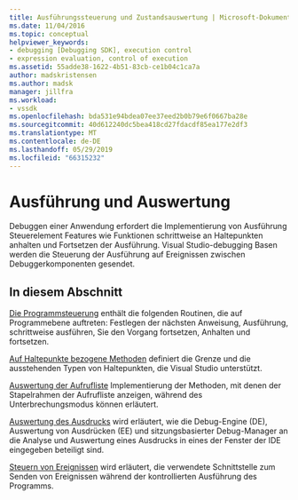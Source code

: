 ```yaml
---
title: Ausführungssteuerung und Zustandsauswertung | Microsoft-Dokumentation
ms.date: 11/04/2016
ms.topic: conceptual
helpviewer_keywords:
- debugging [Debugging SDK], execution control
- expression evaluation, control of execution
ms.assetid: 55adde38-1622-4b51-83cb-ce1b04c1ca7a
author: madskristensen
ms.author: madsk
manager: jillfra
ms.workload:
- vssdk
ms.openlocfilehash: bda531e94bdea07ee37eed2b0b79e6f0667ba28e
ms.sourcegitcommit: 40d612240dc5bea418cd27fdacdf85ea177e2df3
ms.translationtype: MT
ms.contentlocale: de-DE
ms.lasthandoff: 05/29/2019
ms.locfileid: "66315232"
---
```

# <a name="execution-control-and-state-evaluation"></a>Ausführung und Auswertung
Debuggen einer Anwendung erfordert die Implementierung von Ausführung Steuerelement Features wie Funktionen schrittweise an Haltepunkten anhalten und Fortsetzen der Ausführung. Visual Studio-debugging Basen werden die Steuerung der Ausführung auf Ereignissen zwischen Debuggerkomponenten gesendet.

## <a name="in-this-section"></a>In diesem Abschnitt
 [Die Programmsteuerung](../../extensibility/debugger/program-control.md) enthält die folgenden Routinen, die auf Programmebene auftreten: Festlegen der nächsten Anweisung, Ausführung, schrittweise ausführen, Sie den Vorgang fortsetzen, Anhalten und fortsetzen.

 [Auf Haltepunkte bezogene Methoden](../../extensibility/debugger/breakpoint-related-methods.md) definiert die Grenze und die ausstehenden Typen von Haltepunkten, die Visual Studio unterstützt.

 [Auswertung der Aufrufliste](../../extensibility/debugger/call-stack-evaluation.md) Implementierung der Methoden, mit denen der Stapelrahmen der Aufrufliste anzeigen, während des Unterbrechungsmodus können erläutert.

 [Auswertung des Ausdrucks](../../extensibility/debugger/expression-evaluation-visual-studio-debugging-sdk.md) wird erläutert, wie die Debug-Engine (DE), Auswertung von Ausdrücken (EE) und sitzungsbasierter Debug-Manager an die Analyse und Auswertung eines Ausdrucks in eines der Fenster der IDE eingegeben beteiligt sind.

 [Steuern von Ereignissen](../../extensibility/debugger/control-events.md) wird erläutert, die verwendete Schnittstelle zum Senden von Ereignissen während der kontrollierten Ausführung des Programms.